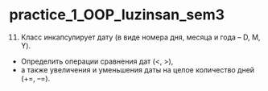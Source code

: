 # practice_1_OOP_luzinsan_sem3

11) Класс инкапсулирует дату (в виде номера дня, месяца и года – D, M, Y). 
* Определить операции сравнения дат (<, >), 
* а также увеличения и уменьшения даты на целое количество дней (+=, –=).
